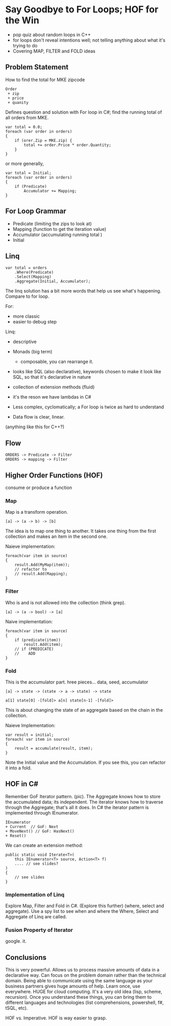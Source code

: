 # Say Goodbye to For Loops; HOF for the Win

- pop quiz about random loops in C++
- for loops don't reveal intentions well; not telling anything about what it's trying to do
- Covering MAP, FILTER and FOLD ideas

## Problem Statement

How to find the total for MKE zipcode

    Order
     + zip
     + price
     + quanity

Defines question and solution with For loop in C#; find the running total of all orders from MKE.

    var total = 0.0;
    foreach (var order in orders)
    {
        if (orer.Zip = MKE.zip) {
            total += order.Price * order.Quantity;
        }
    }

or more generally,

    var total = Initial;
    foreach (var order in orders)
    {
        if (Predicate)
            Accumulator += Mapping;
    }

## For Loop Grammar

- Predicate (limiting the zips to look at)
- Mapping (function to get the iteration value)
- Accumulator (accumulating running total )
- Initial

## Linq

    var total = orders
        .Where(Predicate)
        .Select(Mapping)
        .Aggregate(Initial, Accumulator);

The linq solution has a bit more words that help us see what's happening. Compare to for loop.

For:

- more classic
- easier to debug step

Linq:

- descriptive
- Monads (big term)
  - composable, you can rearrange it.

- looks like SQL (also declarative), keywords chosen to make it look like SQL, so that it's declarative in nature
- collection of extension methods (fluid)
- it's the reson we have lambdas in C#
- Less complex, cyclomatically; a For loop is twice as hard to understand
- Data flow is clear, linear.

(anything like this for C++?)

## Flow

    ORDERS -> Predicate -> Filter
    ORDERS -> mapping -> Filter

## Higher Order Functions (HOF)

consume or produce a function

### Map

Map is a transform operation.

    [a] -> (a -> b) -> [b]

The idea is to map one thing to another. It takes one thing from the first collection and makes an item in the second one.

Naieve implementation:

    foreach(var item in source)
    {
        result.Add(MyMap(item));
        // refactor to 
        // result.Add(Mapping);
    }

### Filter

Who is and is not allowed into the collection (think grep).

    [a] -> (a -> bool) -> [a]

Naive implementation:

    foreach(var item in source)
    {
        if (predicate(item))
            result.Add(item);
        // if (PREDICATE)
        //    ADD
    }

### Fold

This is the accumulator part. hree pieces... data, seed, accumulator

    [a] -> state -> (state -> a -> state) -> state

    a[1] state[0] -[fold]> a[n] state[n-1] -[fold]>

This is about changing the state of an aggregate based on the chain in the collection.

Naieve Implementation:

    var result = initial;
    foreach( var item in source)
    {
        result = accumulate(result, item);
    }

Note the Initial value and the Accumulation. If you see this, you can refactor it into a fold.

## HOF in C#

Remember GoF Iterator pattern. (pic). The Aggregate knows how to store the accumulated data; its independent. The iterator knows how to traverse through the Aggregate; that's all it does. In C# the iterator pattern is implemented through IEnumerator.

    IEnumerator
    + Current  // GoF: Next
    + MoveNext() // GoF: HasNext()
    + Reset()

We can create an extension method:

    public static void Iterate<T>(
        this IEnumerator<T> source, Action<T> f)
        .... // see slides?
    )
    {
        // see slides
    }

### Implementation of Linq

Explore Map, Filter and Fold in C#. (Explore this further) (where, select and aggregate). Use a spy list to see when and where the Where, Select and Aggregate of Linq are called.

### Fusion Property of Iterator

google. it.

## Conclusions

This is very powerful. Allows us to process massive amounts of data in a declarative way. Can focus on the problem domain rather than the technical domain. Being able to communicate using the same language as your business partners gives huge amounts of help. Learn once, use everywhere. HUGE for cloud computing. It's a very old idea (lisp, scheme, recursion). Once you understand these things, you can bring them to different languages and technologies (list comprehensions, powershell, f#, tSQL, etc).

HOF vs. Imperative. HOF is way easier to grasp.